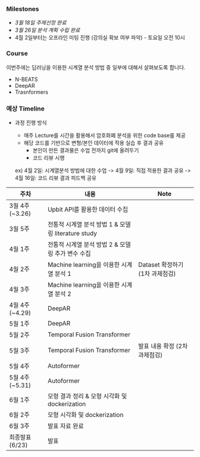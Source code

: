 ### Milestones

  - *3월 18일 주제선정 완료*
  - *3월 26일 분석 계획 수립 완료*
  - 4월 2일부터는 오프라인 미팅 진행 (강의실 확보 여부 파악) - 토요일 오전 10시


### Course

이번주에는 딥러닝을 이용한 시계열 분석 방법 중 일부에 대해서 살펴보도록 합니다.
  - N-BEATS
  - DeepAR
  - Trasnformers

### 예상 Timeline

* 과정 진행 방식
  - 매주 Lecture를 시간을 활용해서 암호화폐 분석을 위한 code base를 제공
  - 해당 코드를 기반으로 변형/본인 데이터에 적용 실습 후 결과 공유
    - 본인이 만든 결과물은 수업 전까지 git에 올려두기
    - 코드 리뷰 시행
  
  ex) 4월 2일: 시계열분석 방법에 대한 수업 -> 4월 9일: 직접 적용한 결과 공유 -> 4월 16일: 코드 리뷰 결과 피드백 공유

| 주차 | 내용 | Note |
| ------------- | ------------- | ------------- |
| 3월 4주 (~3.26)  | Upbit API를 활용한 데이터 수집  | |
| 3월 5주  | 전통적 시계열 분석 방법 1 & 모델링 literature study | |
| 4월 1주  | 전통적 시계열 분석 방법 2 & 모델링 추가 변수 수집 | |
| 4월 2주  | Machine learning을 이용한 시계열 분석 1 | Dataset 확정하기 (1차 과제점검) |
| 4월 3주  | Machine learning을 이용한 시계열 분석 2 | |
| 4월 4주 (~4.29) | DeepAR | |
| 5월 1주  |  DeepAR | |
| 5월 2주  | Temporal Fusion Transformer | |
| 5월 3주  | Temporal Fusion Transformer | 발표 내용 확정 (2차 과제점검)  |
| 5월 4주  | Autoformer | |
| 5월 4주 (~5.31)  | Autoformer | |
| 6월 1주  | 모형 결과 정리 & 모형 시각화 및 dockerization| |
| 6월 2주  | 모형 시각화 및 dockerization | |
| 6월 3주  | 발표 자료 완료 | |
| 최종발표 (6/23)  | 발표 | |
